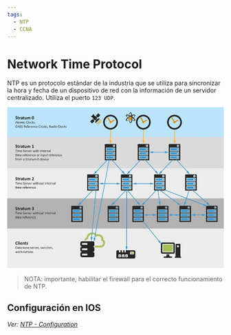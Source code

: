 ```yaml
---
tags:
  - NTP
  - CCNA
---
```


# Network Time Protocol
NTP es un protocolo estándar de la industria que se utiliza para sincronizar la hora y fecha de un dispositivo de red con la información de un servidor centralizado. Utiliza el puerto `123 UDP`.  

![](_anexos_/1%207-Pj7Ejme8p6aMqylSDbqA.jpg)

> NOTA: importante, habilitar el firewall para el correcto funcionamiento de NTP.

## Configuración en IOS
_Ver: [NTP - Configuration](NTP%20-%20Configuration.md)_
